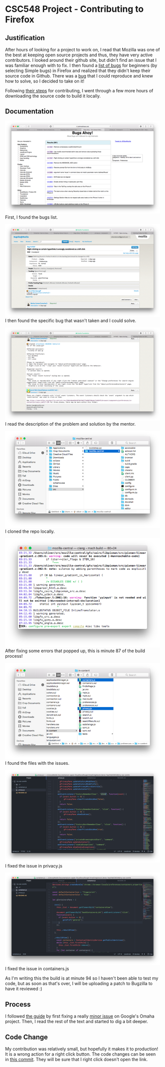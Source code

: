 # CSC548 Project - Contributing to Firefox

## Justification

After hours of looking for a project to work on, I read that Mozilla was one of the best at keeping open source projects and thus, they have very active contributors. I looked around their github site, but didn't find an issue that I was familiar enough with to fix. I then found a [list of bugs](https://www.joshmatthews.net/bugsahoy/?simple=1) for beginners (by selecting Simple bugs) in Firefox and realized that they didn't keep their source code in Github. There was a [bug](https://bugzilla.mozilla.org/show_bug.cgi?id=1417527) that I could reproduce and knew how to solve, so I decided to take on it!

Following [their steps](https://developer.mozilla.org/en-US/docs/Mozilla/Developer_guide/Introduction) for contributing, I went through a few more hours of downloading the source code to build it locally.

## Documentation

![Step 1](images/1.png)
First, I found the bugs list.

![Step 2](images/2.png)
I then found the specific bug that wasn't taken and I could solve.

![Step 3](images/3.png)
I read the description of the problem and solution by the mentor.

![Step 4](images/4.png)
I cloned the repo locally.

![Step 5](images/5.png)
After fixing some errors that popped up, this is minute 87 of the build process!

![Step 6](images/6.png)
I found the files with the issues.

![Step 7](images/7.png)
I fixed the issue in privacy.js

![Step 8](images/8.png)
I fixed the issue in containers.js

As I'm writing this the build is at minute 94 so I haven't been able to test my code, but as soon as that's over, I will be uploading a patch to Bugzilla to have it reviewed :)


## Process

I followed [the guide](https://github.com/collections/choosing-projects) by first fixing a really [minor issue](https://github.com/google/omaha/pull/124) on Google's Omaha project. Then, I read the rest of the text and started to dig a bit deeper.

## Code Change

My contribution was relatively small, but hopefully it makes it to production! It is a wrong action for a right click button. The code changes can be seen in [this commit](https://github.com/oliveralonzo/my-oss-contrib/commit/2ba68dcb524a931928299161f47fbb59290a4742). They will be sure that I right click doesn't open the link.
